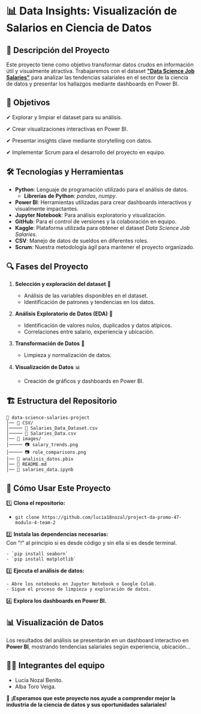 # 📊 Data Insights: Visualización de Salarios en Ciencia de Datos  

## 📖 Descripción del Proyecto  

Este proyecto tiene como objetivo transformar datos crudos en información útil y visualmente atractiva. Trabajaremos con el dataset **["Data Science Job Salaries"](https://www.kaggle.com/datasets/ruchi798/data-science-job-salaries?resource=download)** para analizar las tendencias salariales en el sector de la ciencia de datos y presentar los hallazgos mediante dashboards en Power BI.  
 

## 🎯 Objetivos  

✔ Explorar y limpiar el dataset para su análisis.  

✔ Crear visualizaciones interactivas en Power BI.  

✔ Presentar insights clave mediante storytelling con datos.  

✔ Implementar Scrum para el desarrollo del proyecto en equipo.  


## 🛠 Tecnologías y Herramientas  

- **Python**: Lenguaje de programación utilizado para el análisis de datos.  
    - **Librerías de Python**: *pandas*, *numpy*.  
- **Power BI**: Herramientas utilizadas para crear dashboards interactivos y visualmente impactantes.  
- **Jupyter Notebook**: Para análisis exploratorio y visualización.  
- **GitHub**: Para el control de versiones y la colaboración en equipo.  
- **Kaggle**: Plataforma utilizada para obtener el dataset *Data Science Job Salaries*.  
- **CSV**: Manejo de datos de sueldos en diferentes roles.  
- **Scrum**: Nuestra metodología ágil para mantener el proyecto organizado.  


## 🔍 Fases del Proyecto  

1. **Selección y exploración del dataset** 📂  
    - Análisis de las variables disponibles en el dataset.  
    - Identificación de patrones y tendencias en los datos.  

2. **Análisis Exploratorio de Datos (EDA)** 🧐  
   - Identificación de valores nulos, duplicados y datos atípicos.  
   - Correlaciones entre salario, experiencia y ubicación.  

3. **Transformación de Datos** 🔄  
   - Limpieza y normalización de datos.   

4. **Visualización de Datos** 📊  
   - Creación de gráficos y dashboards en Power BI.    


## 🏗️ Estructura del Repositorio  

```
📁 data-science-salaries-project  
│── 📂 CSV/     
│───── 📜 Salaries_Data_Dataset.csv  
│───── 📜 Salaries_Data.csv 
│── 📂 images/  
│───── 📷 salary_trends.png  
│───── 📷 role_comparisons.png  
│── 📜 analisis_datos.pbix  
│── 📜 README.md  
│── 📜 salaries_data.ipynb  
```

## 📌 Cómo Usar Este Proyecto  

1️⃣ **Clona el repositorio:**  

   - `git clone https://github.com/lucia18nozal/project-da-promo-47-modulo-4-team-2`

2️⃣ **Instala las dependencias necesarias:**  
Con "!" al principio si es desde código y sin ella si es desde terminal.

    - `pip install seaborn`
    - `pip install matplotlib`

3️⃣ **Ejecuta el análisis de datos:**  

    - Abre los notebooks en Jupyter Notebook o Google Colab.  
    - Sigue el proceso de limpieza y exploración de datos.  

4️⃣ **Explora los dashboards en Power BI.**  


## 📊 Visualización de Datos  

Los resultados del análisis se presentarán en un dashboard interactivo en **Power BI**, mostrando tendencias salariales según experiencia, ubicación...  

## 👩‍💻 Integrantes del equipo  
- Lucía Nozal Benito. 
- Alba Toro Veiga. 


🚀 **¡Esperamos que este proyecto nos ayude a comprender mejor la industria de la ciencia de datos y sus oportunidades salariales!**  
